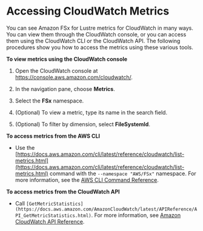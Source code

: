 # Accessing CloudWatch Metrics<a name="accessingmetrics"></a>

You can see Amazon FSx for Lustre metrics for CloudWatch in many ways\. You can view them through the CloudWatch console, or you can access them using the CloudWatch CLI or the CloudWatch API\. The following procedures show you how to access the metrics using these various tools\.

**To view metrics using the CloudWatch console**

1. Open the CloudWatch console at [https://console\.aws\.amazon\.com/cloudwatch/](https://console.aws.amazon.com/cloudwatch)\.

1. In the navigation pane, choose **Metrics**\. 

1. Select the **FSx** namespace\.

1. \(Optional\) To view a metric, type its name in the search field\.

1. \(Optional\) To filter by dimension, select **FileSystemId**\.

**To access metrics from the AWS CLI**
+  Use the [https://docs.aws.amazon.com/cli/latest/reference/cloudwatch/list-metrics.html](https://docs.aws.amazon.com/cli/latest/reference/cloudwatch/list-metrics.html) command with the `--namespace "AWS/FSx"` namespace\. For more information, see the [AWS CLI Command Reference](https://docs.aws.amazon.com/cli/latest/reference/)\. 

**To access metrics from the CloudWatch API**
+  Call `[GetMetricStatistics](https://docs.aws.amazon.com/AmazonCloudWatch/latest/APIReference/API_GetMetricStatistics.html)`\. For more information, see [Amazon CloudWatch API Reference](https://docs.aws.amazon.com/AmazonCloudWatch/latest/APIReference/)\. 